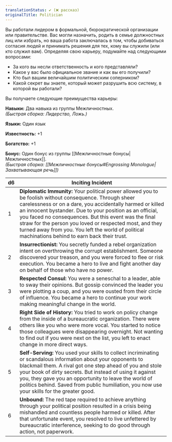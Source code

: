```yaml
---
translationStatus: ✔️ (❌ рассказ)
originalTitle: Politician
---
```

Вы работали лидером в формальной, бюрократической организации или правительстве. Вас могли назначить, родить в семье должностных лиц или избрать, но ваша работа заключалась в том, чтобы добиваться согласия людей и принимать решения для тех, кому вы служили (или кто служил вам). Определяя свою карьеру, подумайте над следующими вопросами:
- За кого вы несли ответственность и кого представляли?    
- Какое у вас было официальное звание и как вы его получили?    
- Кто был вашим величайшим политическим соперником?    
- Какой секрет вы знаете, который может разрушить всю систему, в которой вы работали?

Вы получаете следующие преимущества карьеры:

**Навыки:** Два навыка из группы Межличностных.  
_(Быстрая сборка: Лидерство, Ложь.)_

**Языки:** Один язык

**Известность:** +1

**Богатство:** +1

**Бонус:** Один бонус из группы [[Межличностные бонусы|Межличностных]].  
_(Быстрая сборка: [[Межличностные бонусы#Engrossing Monologue|Захватывающая речь]])_

| d6  | Inciting Incident                                                                                                                                                                                                                                                                                                                                                                                                                                          |
| --- | ---------------------------------------------------------------------------------------------------------------------------------------------------------------------------------------------------------------------------------------------------------------------------------------------------------------------------------------------------------------------------------------------------------------------------------------------------------- |
| 1   | **Diplomatic Immunity:** Your political power allowed you to be foolish without consequence. Through sheer carelessness or on a dare, you accidentally harmed or killed an innocent bystander. Due to your position as an official, you faced no consequences. But this event was the final straw for the person you loved or respected most, and they turned away from you. You left the world of political machinations behind to earn back their trust. |
| 2   | **Insurrectionist:** You secretly funded a rebel organization intent on overthrowing the corrupt establishment. Someone discovered your treason, and you were forced to flee or risk execution. You became a hero to live and fight another day on behalf of those who have no power.                                                                                                                                                                      |
| 3   | **Respected Consul:** You were a seneschal to a leader, able to sway their opinions. But gossip convinced the leader you were plotting a coup, and you were ousted from their circle of influence. You became a hero to continue your work making meaningful change in the world.                                                                                                                                                                          |
| 4   | **Right Side of History:** You tried to work on policy change from the inside of a bureaucratic organization. There were others like you who were more vocal. You started to notice those colleagues were disappearing overnight. Not wanting to find out if you were next on the list, you left to enact change in more direct ways.                                                                                                                      |
| 5   | **Self-Serving:** You used your skills to collect incriminating or scandalous information about your opponents to blackmail them. A rival got one step ahead of you and stole your book of dirty secrets. But instead of using it against you, they gave you an opportunity to leave the world of politics behind. Saved from public humiliation, you now use your skills for the greater good.                                                            |
| 6   | **Unbound:** The red tape required to achieve anything through your political position resulted in a crisis being mishandled and countless people harmed or killed. After that unfortunate event, you resolved to live unfettered by bureaucratic interference, seeking to do good through action, not paperwork.                                                                                                                                          |
